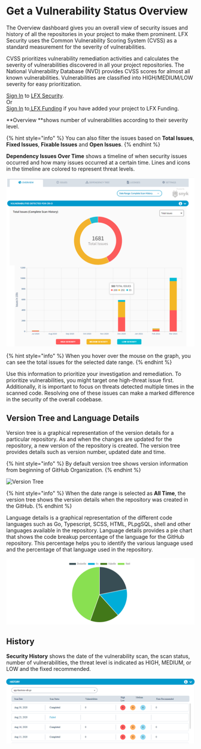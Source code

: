 # Get a Vulnerability Status Overview

The Overview dashboard gives you an overall view of security issues and history of all the repositories in your project to make them prominent. LFX Security uses the Common Vulnerability Scoring System (CVSS) as a standard measurement for the severity of vulnerabilities.&#x20;

CVSS prioritizes vulnerability remediation activities and calculates the severity of vulnerabilities discovered in all your project repositories. The National Vulnerability Database (NVD) provides CVSS scores for almost all known vulnerabilities. Vulnerabilities are classified into HIGH/MEDIUM/LOW severity for easy prioritization.

[Sign In](../sso/sign-in/) to [LFX Security](https://security.lfx.linuxfoundation.org).\
&#x20;                                    Or\
[Sign In](../sso/sign-in/) to[ ](open-lfx-security.md#projects-applied-to-communitybridge-funding)[LFX Funding](https://funding.lfx.linuxfoundation.org) if you have added your project to LFX Funding.

**Overview **shows number of vulnerabilities according to their severity level.&#x20;

{% hint style="info" %}
You can also filter the issues based on **Total Issues**, **Fixed Issues**, **Fixable Issues** and **Open Issues**.
{% endhint %}

**Dependency Issues Over Time** shows a timeline of when security issues occurred and how many issues occurred at a certain time. Lines and icons in the timeline are colored to represent threat levels.

![Overview](<../.gitbook/assets/ovn1 (1).png>)

{% hint style="info" %}
When you hover over the mouse on the graph, you can see the total issues for the selected date range.&#x20;
{% endhint %}

Use this information to prioritize your investigation and remediation. To prioritize vulnerabilities, you might target one high-threat issue first. Additionally, it is important to focus on threats detected multiple times in the scanned code. Resolving one of these issues can make a marked difference in the security of the overall codebase.

## Version Tree and Language Details

Version tree is a graphical representation of the version details for a particular repository. As and when the changes are updated for the repository, a new version of the repository is created. The version tree provides details such as version number, updated date and time.&#x20;

{% hint style="info" %}
By default version tree shows version information from beginning of GitHub Organization.
{% endhint %}

![Version Tree](../.gitbook/assets/version-\_tree.png)

{% hint style="info" %}
When the date range is selected as **All Time**, the version tree shows the version details when the repository was created in the GitHub.&#x20;
{% endhint %}

Language details is a graphical representation of the different code languages such as Go, Typescript, SCSS, HTML, PLpgSQL, shell and other languages available in the  repository. Language details provides a pie chart that shows the code breakup percentage of the language for the GitHub repository. This percentage helps you to identify the various language used and the percentage of that language used in the repository.

![Language Details](../.gitbook/assets/languages.png)

## History&#x20;

**Security History** shows the date of the vulnerability scan, the scan status, number  of vulnerabilities,  the threat level is indicated as HIGH, MEDIUM, or LOW and the fixed recommended.&#x20;

![History ](../.gitbook/assets/history.png)
